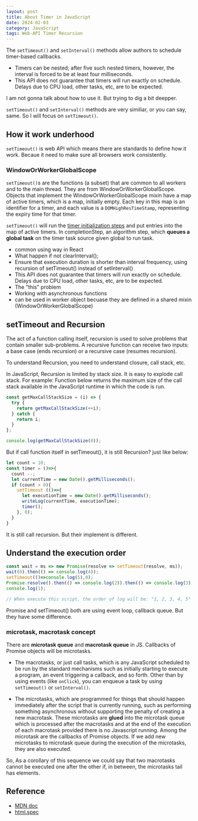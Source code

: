 ```yaml
---
layout: post
title: About Timer in JavaScript
date: 2024-02-03
category: JavaScript
tags: Web-API Timer Recursion
---
```


The `setTimeout()` and `setInterval()` methods allow authors to schedule timer-based callbacks.

- Timers can be nested; after five such nested timers, however, the interval is forced to be at least four milliseconds.
- This API does not guarantee that timers will run exactly on schedule. Delays due to CPU load, other tasks, etc, are to be expected.

I am not gonna talk about how to use it. But trying to dig a bit deepper.

`setTimeout()` and `setInterval()` methods are very similiar, or you can say, same. So I will focus on `setTimeout()`.

## How it work underhood

`setTimeout()` is web API which means there are standards to define how it work. Becaue it need to make sure all browsers work consistently.

### WindowOrWorkerGlobalScope
`setTimeout()`s are the functions (a subset) that are common to all workers and to the main thread. They are from WindowOrWorkerGlobalScope. Objects that implement the WindowOrWorkerGlobalScope mixin have a map of active timers, which is a map, initially empty. Each key in this map is an identifier for a timer, and each value is a `DOMHighResTimeStamp`, representing the expiry time for that timer.

`setTimeout()` will run the [timer initialization steps](https://html.spec.whatwg.org/multipage/timers-and-user-prompts.html#timer-initialisation-steps) and put entries into the map of active timers.
In completionStep, an algorithm step, which **queues a global task** on the timer task source given global to run task.

- common using way in React
- What happen if not clearInterval();
- Ensure that execution duration is shorter than interval frequency, using recursion of setTimeout() instead of setInterval()
- This API does not guarantee that timers will run exactly on schedule. Delays due to CPU load, other tasks, etc, are to be expected.
- The "this" problem
- Working with asynchronous functions
- can be used in worker object becuase they are defined in a shared mixin (WindowOrWorkerGlobalScope)

## setTimeout and Recursion

The act of a function calling itself, recursion is used to solve problems that contain smaller sub-problems. A recursive function can receive two inputs: a base case (ends recursion) or a recursive case (resumes recursion).

To understand Recursion, you need to understand closure, call stack, etc. 

In JavaScript, Recursion is limited by stack size. It is easy to explode call stack.
For example: Function below returns the maximum size of the call stack available in the JavaScript runtime in which the code is run.

```js
const getMaxCallStackSize = (i) => {
  try {
    return getMaxCallStackSize(++i);
  } catch {
    return i;
  }
};

console.log(getMaxCallStackSize(0));
```

But if call function itself in setTimeout(), it is still Recursion? just like below:
```js
let count = 10;
const timer = ()=>{
  count --;
  let currentTime = new Date().getMilliseconds();
  if (count > 0){
    setTimeout (()=>{
      let executionTime = new Date().getMilliseconds();
      writeLog(currentTime, executionTime);
      timer();
    }, 0);
  }
}
```
It is still call recursion. But their implement is different. 

## Understand the execution order

```js
const wait = ms => new Promise(resolve => setTimeout(resolve, ms));
wait(0).then(() => console.log(4));
setTimeout(()=>console.log(5),0);
Promise.resolve().then(() => console.log(2)).then(() => console.log(3));
console.log(1); 

// When execute this script, the order of log will be: "1, 2, 3, 4, 5"
```
Promise and setTimeout() both are using event loop, callback queue. But they have some difference.

### microtask, macrotask concept

There are **microtask queue** and **macrotask queue** in JS. 
Callbacks of Promise objects will be microtasks. 

- The macrotasks, or just call tasks, which is any JavaScript scheduled to be run by the standard mechanisms such as initially starting to execute a program, an event triggering a callback, and so forth. Other than by using events (like `onClick`), you can enqueue a task by using `setTimeout()` or `setInterval()`.

- The microtasks, which are programmed for things that should happen immediately after the script that is currently running, such as performing something asynchronous without supporting the penalty of creating a new macrotask. 
These microtasks are **glued** into the microtask queue which is processed after the macrotasks and at the end of the execution of each macrotask provided there is no Javascript running. Among the microtask are the callbacks of Promise objects.
If we add new microtasks to microtask queue during the execution of the microtasks, they are also executed.

So, As a corollary of this sequence we could say that two macrotasks cannot be executed one after the other if, in between, the microtasks tail has elements.


## Reference

- [MDN doc](https://developer.mozilla.org/en-US/docs/Web/API/setTimeout)
- [html.spec](https://html.spec.whatwg.org/multipage/timers-and-user-prompts.html)

